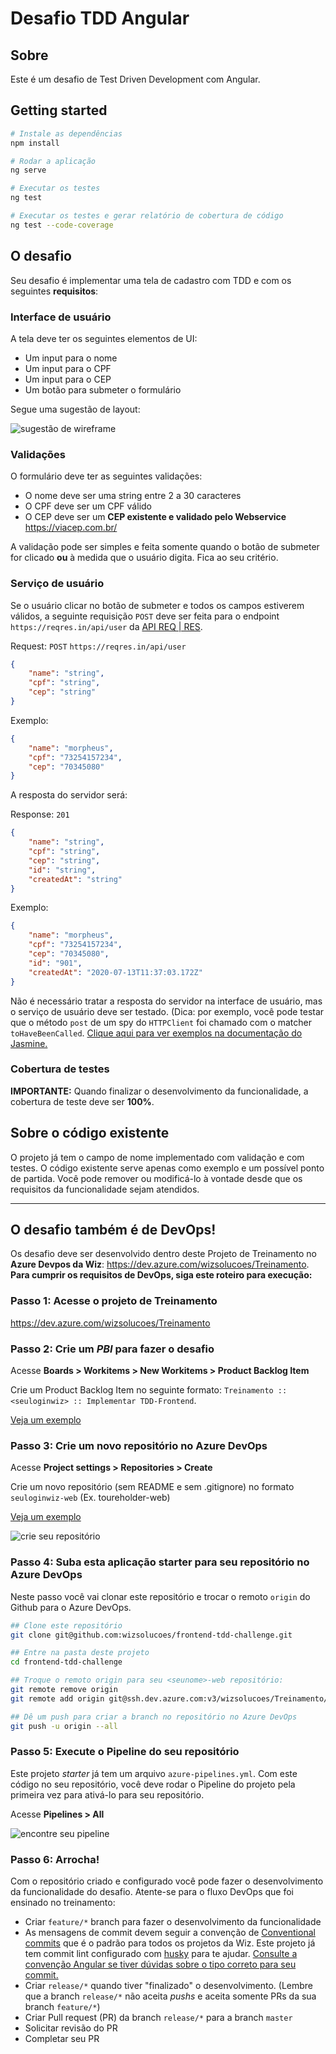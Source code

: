 # Desafio TDD Angular


## Sobre
Este é um desafio de Test Driven Development com Angular.


## Getting started

```bash
# Instale as dependências
npm install

# Rodar a aplicação
ng serve

# Executar os testes
ng test

# Executar os testes e gerar relatório de cobertura de código
ng test --code-coverage
```

## O desafio

Seu desafio é implementar uma tela de cadastro com TDD e com os seguintes **requisitos**:

### Interface de usuário
A tela deve ter os seguintes elementos de UI:
- Um input para o nome
- Um input para o CPF
- Um input para o CEP
- Um botão para submeter o formulário

Segue uma sugestão de layout:

![sugestão de wireframe](./docs/wireframe.png "sugestão de wireframe")

### Validações
O formulário deve ter as seguintes validações:
 - O nome deve ser uma string entre 2 a 30 caracteres
 - O CPF deve ser um CPF válido
 - O CEP deve ser um **CEP existente e validado pelo Webservice** https://viacep.com.br/

A validação pode ser simples e feita somente quando o botão de submeter for clicado **ou** à medida que o usuário digita. Fica ao seu critério.

### Serviço de usuário
Se o usuário clicar no botão de submeter e todos os campos estiverem válidos, a seguinte requisição `POST` deve ser feita para o endpoint `https://reqres.in/api/user` da [API REQ | RES](https://reqres.in/).

Request: `POST` `https://reqres.in/api/user`
```json
{
    "name": "string",
    "cpf": "string",
    "cep": "string"
}
```

Exemplo:
```json
{
    "name": "morpheus",
    "cpf": "73254157234",
    "cep": "70345080"
}
```

A resposta do servidor será:

Response: `201`

```json
{
    "name": "string",
    "cpf": "string",
    "cep": "string",
    "id": "string",
    "createdAt": "string"
}
```

Exemplo:
```json
{
    "name": "morpheus",
    "cpf": "73254157234",
    "cep": "70345080",
    "id": "901",
    "createdAt": "2020-07-13T11:37:03.172Z"
}
```

Não é necessário tratar a resposta do servidor na interface de usuário, mas o serviço de usuário deve ser testado. (Dica: por exemplo, você pode testar que o método `post` de um spy do `HTTPClient` foi chamado com o matcher `toHaveBeenCalled`. [Clique aqui para ver exemplos na documentação do Jasmine.](https://jasmine.github.io/2.5/introduction#section-Spies)

### Cobertura de testes
**IMPORTANTE:** Quando finalizar o desenvolvimento da funcionalidade, a cobertura de teste deve ser **100%**.

## Sobre o código existente
O projeto já tem o campo de nome implementado com validação e com testes. O código existente serve apenas como exemplo e um possível ponto de partida. Você pode remover ou modificá-lo à vontade desde que os requisitos da funcionalidade sejam atendidos.

---

## O desafio também é de DevOps!

Os desafio deve ser desenvolvido dentro deste Projeto de Treinamento no **Azure Devpos da Wiz**: 
https://dev.azure.com/wizsolucoes/Treinamento. **Para cumprir os requisitos de DevOps, siga este roteiro para execução:**

### Passo 1: Acesse o projeto de Treinamento
https://dev.azure.com/wizsolucoes/Treinamento


### Passo 2: Crie um *PBI* para fazer o desafio

Acesse **Boards > Workitems > New Workitems > Product Backlog Item**

Crie um Product Backlog Item no seguinte formato: `Treinamento :: <seuloginwiz> :: Implementar TDD-Frontend`.

[Veja um exemplo](https://dev.azure.com/wizsolucoes/Treinamento/_workitems/edit/68481)


### Passo 3: Crie um novo repositório no Azure DevOps

Acesse **Project settings > Repositories > Create** 

Crie um novo repositório (sem README e sem .gitignore) no formato `seuloginwiz-web` (Ex. toureholder-web) 

[Veja um exemplo](https://dev.azure.com/wizsolucoes/Treinamento/_git/toureholder-web)

![crie seu repositório](./docs/create_repo.PNG "crie seu repositório")


### Passo 4: Suba esta aplicação starter para seu repositório no Azure DevOps

Neste passo você vai clonar este repositório e trocar o remoto `origin` do Github para o Azure DevOps.

```bash
## Clone este repositório
git clone git@github.com:wizsolucoes/frontend-tdd-challenge.git

## Entre na pasta deste projeto
cd frontend-tdd-challenge

## Troque o remoto origin para seu <seunome>-web repositório:
git remote remove origin
git remote add origin git@ssh.dev.azure.com:v3/wizsolucoes/Treinamento/<seunome>-web ## Use o nome do seu repositório

## Dê um push para criar a branch no repositório no Azure DevOps
git push -u origin --all
```

### Passo 5: Execute o Pipeline do seu repositório
Este projeto *starter* já tem um arquivo `azure-pipelines.yml`. Com este código no seu repositório, você deve rodar o Pipeline do projeto pela primeira vez para ativá-lo para seu repositório.

Acesse **Pipelines > All** 

![encontre seu pipeline](./docs/run_your_pipeline.png "encontre seu pipeline")

### Passo 6: Arrocha!
Com o repositório criado e configurado você pode fazer o desenvolvimento da funcionalidade do desafio. Atente-se para o fluxo DevOps que foi ensinado no treinamento:

- Criar `feature/*` branch para fazer o desenvolvimento da funcionalidade
- As mensagens de commit devem seguir a convenção de [Conventional commits](https://www.conventionalcommits.org/en/v1.0.0/) que é o padrão para todos os projetos da Wiz. Este projeto já tem commit lint configurado com [husky](https://github.com/typicode/husky) para te ajudar. [Consulte a convenção Angular se tiver dúvidas sobre o tipo correto para seu commit.](https://github.com/angular/angular/blob/22b96b9/CONTRIBUTING.md#type)
- Criar `release/*` quando tiver "finalizado" o desenvolvimento. (Lembre que a branch `release/*` não aceita *pushs* e aceita somente PRs da sua branch `feature/*`)
- Criar Pull request (PR) da branch `release/*` para a branch `master`
- Solicitar revisão do PR
- Completar seu PR
